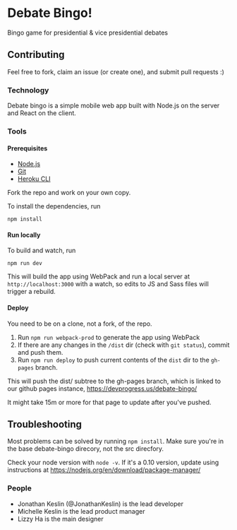 # Debate Bingo!
Bingo game for presidential & vice presidential debates

## Contributing
Feel free to fork, claim an issue (or create one), and submit pull requests :)

### Technology
Debate bingo is a simple mobile web app built with Node.js on the server and React on the client.

### Tools
#### Prerequisites
* [Node.js](https://nodejs.org)
* [Git](https://git-scm.com)
* [Heroku CLI](https://cli.heroku.com/)

Fork the repo and work on your own copy.

To install the dependencies, run

    npm install


#### Run locally
To build and watch, run

    npm run dev

This will build the app using WebPack and run a local server at `http://localhost:3000` with a watch, so edits to JS and Sass files will trigger a rebuild.

#### Deploy

You need to be on a clone, not a fork, of the repo.

1. Run `npm run webpack-prod` to generate the app using WebPack
2. If there are any changes in the `/dist` dir (check with `git status`), commit and push them.
3. Run `npm run deploy` to push current contents of the `dist` dir to the `gh-pages` branch.

This will push the dist/ subtree to the gh-pages branch, which is linked to our
github pages instance, https://devprogress.us/debate-bingo/

It might take 15m or more for that page to update after you've pushed.

## Troubleshooting
Most problems can be solved by running ``npm install``. Make sure you're in the
base debate-bingo direcory, not the src direcfory.

Check your node version with ``node -v``. If it's a 0.10 version, update using
instructions at https://nodejs.org/en/download/package-manager/

### People
* Jonathan Keslin (@JonathanKeslin) is the lead developer
* Michelle Keslin is the lead product manager
* Lizzy Ha is the main designer

